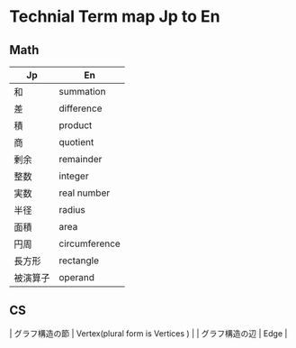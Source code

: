 # Technial Term map Jp to En

## Math

| Jp| En |
| -- | -- |
| 和 | summation |
| 差 | difference |
| 積 | product |
| 商 | quotient |
| 剰余| remainder |
| 整数 | integer |
| 実数 | real number |
| 半径 | radius |
| 面積 | area |
| 円周 | circumference |
| 長方形 | rectangle|
| 被演算子 | operand |

## CS

| グラフ構造の節 | Vertex(plural form is Vertices ) |
| グラフ構造の辺 | Edge |
